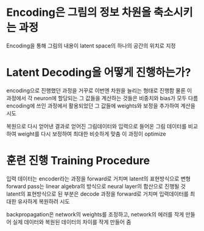 # Encoding은 그림의 정보 차원을 축소시키는 과정
Encoding을 통해 그림의 내용이 latent space의 하나의 공간의 위치로 지정

# Latent Decoding을 어떻게 진행하는가?
encoding으로 진행했던 과정을 거꾸로
이번엔 차원을 늘리는 형태로 진행함
물론 이 과정에서 각 neuron에 할당되는 그 값들을 계산하는 것들은 비중치와 bias가 모두 다름
encoding에 쓰인 과정에서 활용되었던 그 값들에 weights와 보정을 추가하여 계산을 시도

복원으로 다시 얻어낸 결과로 얻어진 그림데이터와 입력으로 들어온 그림 데이터를 비교하여 weight를 다시 보정하여 최대한 비슷하게 맞춤
이 과정이 optimize

# 훈련 진행 Training Procedure
입력 데이터는 encoder라는 과정을 forward로 거치며 latent의 표현방식으로 변형
forward pass는 linear algebra의 방식으로 neural layer의 합산으로 진행될 것
latent의 표현방식으로 된 부분은 decode 과정을 forward로 거치며 입력데이터를 최대한 유사하게 복원하려 시도

backpropagation은 network의 weights를 조정하고, network의 에러를 작게 만들어 실제 데이터와 복원된 데이터의 차이를 작게 만들어 줌
